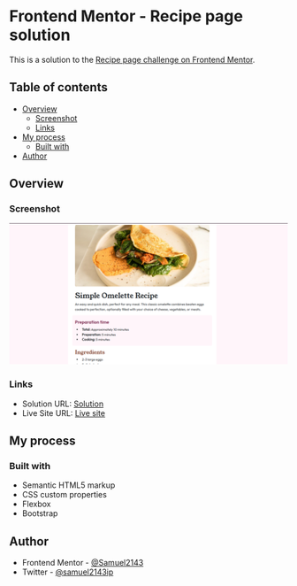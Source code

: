 # Frontend Mentor - Recipe page solution

This is a solution to the [Recipe page challenge on Frontend Mentor](https://www.frontendmentor.io/challenges/recipe-page-KiTsR8QQKm).

## Table of contents

- [Overview](#overview)
  - [Screenshot](#screenshot)
  - [Links](#links)
- [My process](#my-process)
  - [Built with](#built-with)
- [Author](#author)

## Overview

### Screenshot

![](./design/Recipescreenshot.png)

### Links

- Solution URL: [Solution](https://www.frontendmentor.io/solutions/recipe-page-using-bootstrap-H3PHGjwSNj)
- Live Site URL: [Live site](https://samuel2143.github.io/Recipe-page/)

## My process

### Built with

- Semantic HTML5 markup
- CSS custom properties
- Flexbox
- Bootstrap

## Author

- Frontend Mentor - [@Samuel2143](https://www.frontendmentor.io/profile/Samuel2143)
- Twitter - [@samuel2143ip](https://twitter.com/samuel2143ip)

